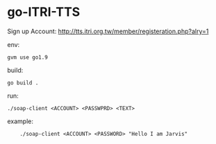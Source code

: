 go-ITRI-TTS
===

Sign up Account:
		http://tts.itri.org.tw/member/registeration.php?alry=1

env:

	gvm use go1.9

build:

	go build .

run:

	./soap-client <ACCOUNT> <PASSWPRD> <TEXT>

example:

        ./soap-client <ACCOUNT> <PASSWORD> "Hello I am Jarvis"
